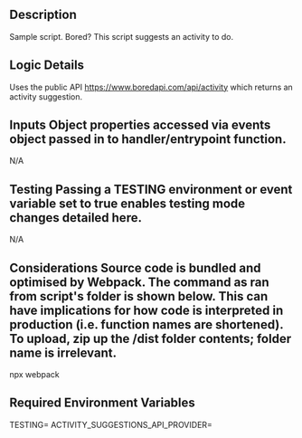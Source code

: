 Description
--------------------------------------------------------------------------------------
Sample script. Bored? This script suggests an activity to do. 

Logic Details
--------------------------------------------------------------------------------------
Uses the public API https://www.boredapi.com/api/activity which returns an activity suggestion.

Inputs 
Object properties accessed via events object passed in to handler/entrypoint function.
--------------------------------------------------------------------------------------
N/A

Testing 
Passing a TESTING environment or event variable set to true enables testing mode changes detailed here.
--------------------------------------------------------------------------------------
N/A

Considerations
Source code is bundled and optimised by Webpack. The command as ran from script's folder is shown below.
This can have implications for how code is interpreted in production (i.e. function names are shortened).
To upload, zip up the /dist folder contents; folder name is irrelevant.
--------------------------------------------------------------------------------------
npx webpack

Required Environment Variables
--------------------------------------------------------------------------------------
TESTING=
ACTIVITY_SUGGESTIONS_API_PROVIDER=